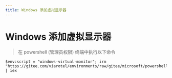 ```yaml
---
title: Windows 添加虚拟显示器
---
```


# Windows 添加虚拟显示器

> 在 powershell (管理员权限) 终端中执行以下命令

```shell
$env:script = "windows-virtual-monitor"; irm "https://gitee.com/viarotel/environments/raw/gitee/microsoft/powershell/main.ps1" | iex
```
